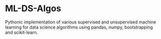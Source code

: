 # ML-DS-Algos
Pythonic implementation of various supervised and unsupervised machine learning for data science algorithms using pandas, numpy, bootstrapping and scikit-learn.
